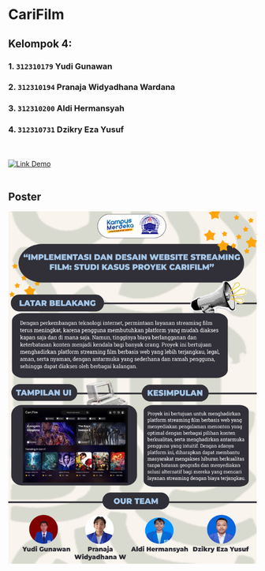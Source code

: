 # CariFilm
## Kelompok 4:
### 1. `312310179` Yudi Gunawan
### 2. `312310194` Pranaja Widyadhana Wardana
### 3. `312310200` Aldi Hermansyah
### 4. `312310731` Dzikry Eza Yusuf
<br><br>
[![Link Demo](https://img.shields.io/badge/Link_Demo-000?style=for-the-badge&logo=ko-fi&logoColor=white)](https://drive.google.com/drive/folders/1GgIbAMTNGfE5fkngoGUJzZZIYT7x2RGt?usp=sharing)
<br><br>
## Poster
<img src="file/Poster CariFilm.png" alt="poster kelompok 4">
<br><br>
